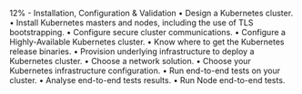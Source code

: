 12% - Installation, Configuration & Validation
• Design a Kubernetes cluster.
• Install Kubernetes masters and nodes, including the use of TLS bootstrapping.
• Configure secure cluster communications.
• Configure a Highly-Available Kubernetes cluster.
• Know where to get the Kubernetes release binaries.
• Provision underlying infrastructure to deploy a Kubernetes cluster.
• Choose a network solution.
• Choose your Kubernetes infrastructure configuration.
• Run end-to-end tests on your cluster.
• Analyse end-to-end tests results.
• Run Node end-to-end tests.
